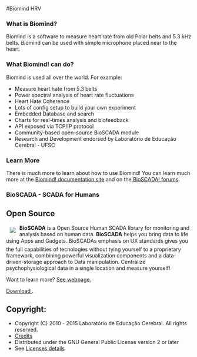  
#Biomind HRV
  

<h3>What is Biomind?</h3>
<p>Biomind is a software to measure heart rate from old Polar belts and 5.3 kHz belts. Biomind can be used with simple microphone placed near to the heart.</p>

<h3>What Biomind! can do?</h3>
<p>Biomind is used all over the world. For example:</p>
<ul>
    <li>Measure heart hate from 5.3 belts</li>
    <li>Power spectral analysis of heart rate fluctuations</li>
    <li>Heart Hate Coherence</li>
    <li>Lots of config setup to build your own experiment</li>
    <li>Embedded Database and search</li>
    <li>Charts for real-times analysis and biofeedback</li>
    <li>API exposed via TCP/IP protocol</li>
    <li>Community-based open-source BioSCADA module</li>
    <li>Research and Development endorsed by Laboratório de Educação Cerebral - UFSC</li> 
</ul>

<h3>Learn More</h3>
<p>There is much more to learn about how to use Biomind! You can learn much more at the <a href="http://www.neuroacademia.org/" target="_blank">Biomind! documentation site</a> and on the<a href="https://bioscada.com.br" target="_blank"> BioSCADA! forums</a>.</p>
 
### BioSCADA - SCADA for Humans

## Open Source

<a href="https://bioscada.com.br"><img src="https://bioscada.com.br/images/logo.png" align="left" hspace="10" vspace="6"></a>

**BioSCADA** is a Open Source Human SCADA library for monitoring and analysis based on human data. **BioSCADA** helps you bring data to life using Apps and Gadgets. BioSCADAs emphasis on UX standards gives you the full capabilities of tecnologies without tying yourself to a proprietary framework, combining powerful visualization components and a data-driven-storage approach to Data manipulation.
Centralize psychophysiological data in a single location and measure yourself!


Want to learn more? [See webpage.](https://bioscada.com.br)
 
<a href="https://bioscada.com.br/index.php/labs/hrv/biomind"> Download </a>.

Copyright:
---------------------
* Copyright (C) 2010 - 2015 Laboratório de Educação Cerebral. All rights reserved.
* [Credits](http://www.biomind.net/)
* Distributed under the GNU General Public License version 2 or later
* See [Licenses details](http://www.biomind.net/)
